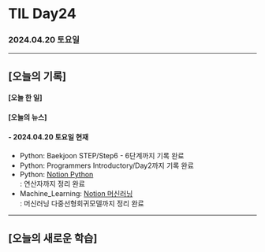 # TIL Day24
### 2024.04.20 토요일

---

## [오늘의 기록]

#### [오늘 한 일]

#### [오늘의 뉴스]

#### - 2024.04.20 토요일 현재
- Python: Baekjoon STEP/Step6 - 6단계까지 기록 완료
- Python: Programmers Introductory/Day2까지 기록 완료
- Python: [Notion Python](https://handsome-umbrella-c52.notion.site/Python-6d76c849802f40adb35ca7366565e1e8?pvs=4)  
: 연산자까지 정리 완료
- Machine_Learning: [Notion 머신러닝](https://handsome-umbrella-c52.notion.site/a887c58b105a44d287c8f5d045e56f4e?pvs=4)  
: 머신러닝 다중선형회귀모델까지 정리 완료

---
## [오늘의 새로운 학습]